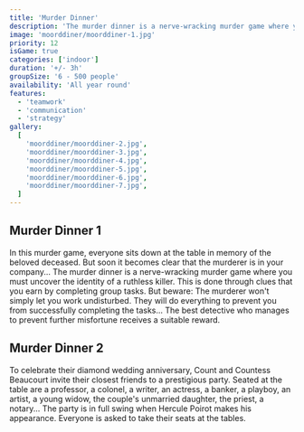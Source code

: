 ```yaml
---
title: 'Murder Dinner'
description: 'The murder dinner is a nerve-wracking murder game where you must uncover the identity of a ruthless killer.'
image: 'moorddiner/moorddiner-1.jpg'
priority: 12
isGame: true
categories: ['indoor']
duration: '+/- 3h'
groupSize: '6 - 500 people'
availability: 'All year round'
features:
  - 'teamwork'
  - 'communication'
  - 'strategy'
gallery:
  [
    'moorddiner/moorddiner-2.jpg',
    'moorddiner/moorddiner-3.jpg',
    'moorddiner/moorddiner-4.jpg',
    'moorddiner/moorddiner-5.jpg',
    'moorddiner/moorddiner-6.jpg',
    'moorddiner/moorddiner-7.jpg',
  ]
---
```


## Murder Dinner 1

In this murder game, everyone sits down at the table in memory of the beloved deceased. But soon it becomes clear that the murderer is in your company...
The murder dinner is a nerve-wracking murder game where you must uncover the identity of a ruthless killer. This is done through clues that you earn by completing group tasks. But beware: The murderer won't simply let you work undisturbed. They will do everything to prevent you from successfully completing the tasks... The best detective who manages to prevent further misfortune receives a suitable reward.

## Murder Dinner 2

To celebrate their diamond wedding anniversary, Count and Countess Beaucourt invite their closest friends to a prestigious party. Seated at the table are a professor, a colonel, a writer, an actress, a banker, a playboy, an artist, a young widow, the couple's unmarried daughter, the priest, a notary...
The party is in full swing when Hercule Poirot makes his appearance. Everyone is asked to take their seats at the tables.
